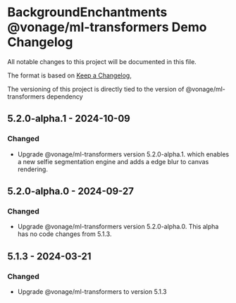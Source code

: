# BackgroundEnchantments @vonage/ml-transformers Demo Changelog

All notable changes to this project will be documented in this file.

The format is based on [Keep a Changelog](https://keepachangelog.com/en/1.0.0/),

The versioning of this project is directly tied to the version of @vonage/ml-transformers dependency

## 5.2.0-alpha.1 - 2024-10-09

### Changed

- Upgrade @vonage/ml-transformers version 5.2.0-alpha.1. which enables a new selfie segmentation engine and adds a edge blur to canvas rendering.

## 5.2.0-alpha.0 - 2024-09-27

### Changed

- Upgrade @vonage/ml-transformers version 5.2.0-alpha.0. This alpha has no code changes from 5.1.3.

## 5.1.3 - 2024-03-21

### Changed

- Upgrade @vonage/ml-transformers to version 5.1.3
